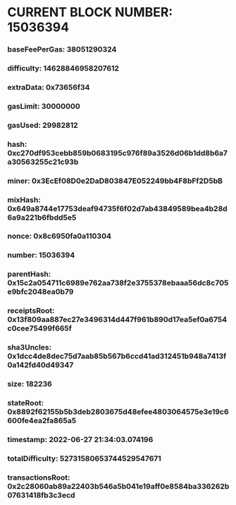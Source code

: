 # CURRENT BLOCK NUMBER: 15036394

### baseFeePerGas: 38051290324
### difficulty: 14628846958207612
### extraData: 0x73656f34
### gasLimit: 30000000
### gasUsed: 29982812
### hash: 0xc270df953cebb859b0683195c976f89a3526d06b1dd8b6a7a30563255c21c93b
### miner: 0x3EcEf08D0e2DaD803847E052249bb4F8bFf2D5bB
### mixHash: 0x649a8744e17753deaf94735f6f02d7ab43849589bea4b28d6a9a221b6fbdd5e5
### nonce: 0x8c6950fa0a110304
### number: 15036394
### parentHash: 0x15c2a054711c6989e762aa738f2e3755378ebaaa56dc8c705e9bfc2048ea0b79
### receiptsRoot: 0x13f809aa887ec27e3496314d447f961b890d17ea5ef0a6754c0cee75499f665f
### sha3Uncles: 0x1dcc4de8dec75d7aab85b567b6ccd41ad312451b948a7413f0a142fd40d49347
### size: 182236
### stateRoot: 0x8892f62155b5b3deb2803675d48efee4803064575e3e19c6600fe4ea2fa865a5
### timestamp: 2022-06-27 21:34:03.074196
### totalDifficulty: 52731580653744529547671
### transactionsRoot: 0x2c28060ab89a22403b546a5b041e19aff0e8584ba336262b07631418fb3c3ecd
